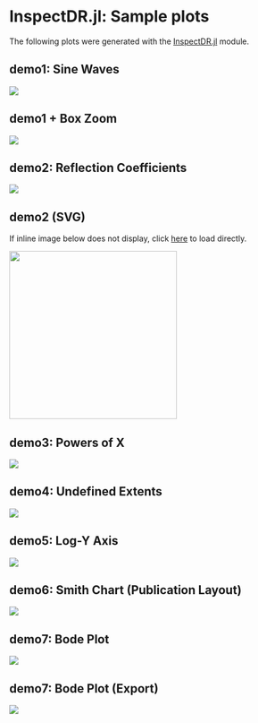 # InspectDR.jl: Sample plots

The following plots were generated with the [InspectDR.jl](https://github.com/ma-laforge/InspectDR.jl) module.

## demo1: Sine Waves
<img src="demo1.png">

## demo1 + Box Zoom
<img src="demo1_boxzoom.png">

## demo2: Reflection Coefficients
<img src="demo2.png">

## demo2 (SVG)
If inline image below does not display, click [here](demo2.svg) to load directly.

<img src="demo2.svg" width="300">

## demo3: Powers of X
<img src="demo3.png">

## demo4: Undefined Extents
<img src="demo4.png">

## demo5: Log-Y Axis
<img src="demo5.png">

## demo6: Smith Chart (Publication Layout)
<img src="demo6.png">

## demo7: Bode Plot
<img src="demo7.png">

## demo7: Bode Plot (Export)
<img src="demo7_export.png">
